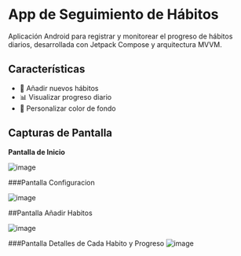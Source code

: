 # App de Seguimiento de Hábitos

Aplicación Android para registrar y monitorear el progreso de hábitos diarios, desarrollada con Jetpack Compose y arquitectura MVVM.

## Características
- 📝 Añadir nuevos hábitos
- 📊 Visualizar progreso diario
- 🎨 Personalizar color de fondo

## Capturas de Pantalla
**Pantalla de Inicio** 

![image](https://github.com/user-attachments/assets/1e739edf-4faa-43ee-9cf0-936c59d18943)

###Pantalla Configuracion 

![image](https://github.com/user-attachments/assets/f6df1d19-7f64-4f05-84e2-35d16ac2ce5e)

##Pantalla Añadir Habitos

![image](https://github.com/user-attachments/assets/b505471b-830b-4001-81e2-4ae83410a033)

###Pantalla Detalles de Cada Habito y Progreso 
![image](https://github.com/user-attachments/assets/cc2b07f3-650a-4031-a7ab-7e0c11126e5e)



